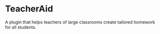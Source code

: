 # TeacherAid
A plugin that helps teachers of large classrooms create tailored homework for all students.
